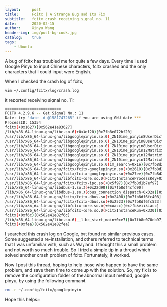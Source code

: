 ```yaml
---
layout:     post
title:      Fcitx | A Strange Bug and Its Fix
subtitle:   fcitx crash receiving signal no. 11
date:       2020-02-15
author:     Xinyu Wang
header-img: img/post-bg-cook.jpg
catalog:    true
tags:
    - Ubuntu
---
```


A bug of fcitx has troubled me for quite a few days. Every time I used Google Pinyu to input Chinese characters, fcitx crashed and the only characters that I could input were English. 

When I checked the crash log of fcitx,

```bash
vim ~/.config/fcitx/log/crash.log
```

it reported receiving signal no. 11:

```bash
=========================
FCITX 4.2.9.6 -- Get Signal No.: 11
Date: try "date -d @1581747265" if you are using GNU date ***
ProcessID: 15354
fcitx(+0x1627)[0x562e41e83627]
/lib/x86_64-linux-gnu/libc.so.6(+0x3ef20)[0x7fb8e072bf20]
/usr/lib/x86_64-linux-gnu/libgooglepinyin.so.0(_ZN10ime_pinyin8UserDict23locate_first_in_offsetsEPKNS0_18UserDictSearchableE+0x5f)[0x7fb8d28b93cf]
/usr/lib/x86_64-linux-gnu/libgooglepinyin.so.0(_ZN10ime_pinyin8UserDict9_get_lpisEPKttPNS_10LmaPsbItemEmPb+0x225)[0x7fb8d28bb4e5]
/usr/lib/x86_64-linux-gnu/libgooglepinyin.so.0(_ZN10ime_pinyin8UserDict11extend_dictEtPKNS_11DictExtParaEPNS_10LmaPsbItemEmPm+0x3e)[0x7fb8d28bb74e]
/usr/lib/x86_64-linux-gnu/libgooglepinyin.so.0(_ZN10ime_pinyin12MatrixSearch10extend_dmiEPNS_11DictExtParaEPNS_13DictMatchInfoE+0x23f)[0x7fb8d28b1f2f]
/usr/lib/x86_64-linux-gnu/libgooglepinyin.so.0(_ZN10ime_pinyin12MatrixSearch15add_char_qwertyEv+0x359)[0x7fb8d28b2699]
/usr/lib/x86_64-linux-gnu/libgooglepinyin.so.0(_ZN10ime_pinyin12MatrixSearch6searchEPKcm+0xd9)[0x7fb8d28b3fb9]
/usr/lib/x86_64-linux-gnu/libgooglepinyin.so.0(im_search+0x1e)[0x7fb8d28b5dae]
/usr/lib/x86_64-linux-gnu/fcitx/fcitx-googlepinyin.so(+0x2610)[0x7fb8d2aef610]
/usr/lib/x86_64-linux-gnu/fcitx/fcitx-googlepinyin.so(+0x27ee)[0x7fb8d2aef7ee]
/usr/lib/x86_64-linux-gnu/libfcitx-core.so.0(FcitxInstanceProcessKey+0x5f1)[0x7fb8e113e841]
/usr/lib/x86_64-linux-gnu/fcitx/fcitx-ipc.so(+0x5f97)[0x7fb8d1b7ef97]
/lib/x86_64-linux-gnu/libdbus-1.so.3(+0x22d90)[0x7fb8df4cfd90]
/lib/x86_64-linux-gnu/libdbus-1.so.3(dbus_connection_dispatch+0x32a)[0x7fb8df4c0b5a]
/usr/lib/x86_64-linux-gnu/fcitx/fcitx-dbus.so(+0x2408)[0x7fb8df6fc408]
/usr/lib/x86_64-linux-gnu/fcitx/fcitx-dbus.so(+0x2523)[0x7fb8df6fc523]
/usr/lib/x86_64-linux-gnu/libfcitx-core.so.0(+0x8acc)[0x7fb8e1131acc]
/usr/lib/x86_64-linux-gnu/libfcitx-core.so.0(FcitxInstanceRun+0x330)[0x7fb8e1132560]
fcitx(+0xf6c)[0x562e41e82f6c]
/lib/x86_64-linux-gnu/libc.so.6(__libc_start_main+0xe7)[0x7fb8e070eb97]
fcitx(+0xfea)[0x562e41e82fea]
```

I searched this crash log on Google, but found no similar previous cases. Some suggested a re-installation, and others referred to technical terms that I was unfamiliar with, such as Wayland. I thought this a small problem and not worth so much trouble. So I tried a simple tip in a thread which solved another crash problem of fcitx. Fortunately, it worked.

Now I post this thread, hoping to help those who happen to have the same problem, and save them time to come up with the solution. So, my fix is to remove the configuration folder of the abnormal input method, google pinyu, by using the following command.

```bash
rm -r ~/.config/fcitx/googlepinyin
```

Hope this helps~
